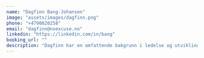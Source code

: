 ```yaml
---
name: "Dagfinn Bang-Johansen"
image: "assets/images/dagfinn.png"
phone: "+4790820258"
email: "dagfinn@noexcuse.no"
linkedin: "https://linkedin.com/in/bang"
booking_url: ""
description: "Dagfinn har en omfattende bakgrunn i ledelse og utvikling av internkultur i bedrifter. Han har jobbet med flere internasjonale organisasjoner for å forbedre deres teambyggingsprosesser og kulturstrategier."
---
```

